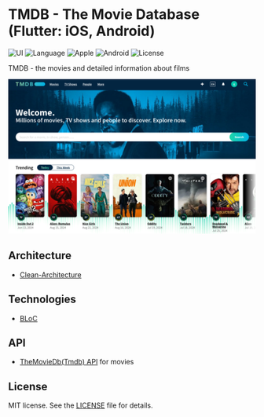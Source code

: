 # TMDB - The Movie Database (Flutter: iOS, Android)

![UI](https://img.shields.io/badge/Flutter-3.29-gold?logo=Flutter) ![Language](https://img.shields.io/badge/Dart-3.7-blue?logo=Dart) ![Apple](https://img.shields.io/badge/iOS-15-F4F4F4?logo=Apple) ![Android](https://img.shields.io/badge/Android-10.0-33A753?logo=Android) ![License](https://img.shields.io/badge/License-MIT-EF443B?logo=Cachet)

TMDB - the movies and detailed information about films

![Title](/image/title.png)

## Architecture

- [Clean-Architecture](https://blog.cleancoder.com/uncle-bob/2012/08/13/the-clean-architecture.html)

## Technologies

- [BLoC](https://pub.dev/packages/flutter_bloc)

## API

- [TheMovieDb(Tmdb) API](https://developers.themoviedb.org/3) for movies

## License

MIT license. See the [LICENSE](https://github.com/KsArt-IT/TMDB_Movies-Flutter?tab=MIT-1-ov-file) file for details.
